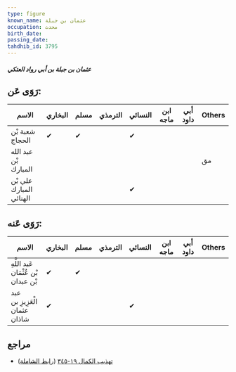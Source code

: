 ```yaml
---
type: figure
known_name: عثمان بن جبلة
occupation: محدث
birth_date:
passing_date:
tahdhib_id: 3795
---
```

##### عثمان بن جبلة بن أبي رواد العتكي

## رَوَى عَن:
| الاسم                   | البخاري | مسلم | الترمذي | النسائي | ابن ماجه | أبي داود | Others |
| ----------------------- | ------- | ---- | ------- | ------- | -------- | -------- | ------ |
| شعبة بْن الحجاج         | ✔       | ✔    |         | ✔       |          |          |        |
| عبد الله بْن المبارك    |         |      |         |         |          |          | مق     |
| علي بْن المبارك الهنائي |         |      |         | ✔       |          |          |        |
## رَوَى عَنه:
| الاسم                               | البخاري | مسلم | الترمذي | النسائي | ابن ماجه | أبي داود | Others |
| ----------------------------------- | ------- | ---- | ------- | ------- | -------- | -------- | ------ |
| عَبد اللَّهِ بْن عُثْمَان بْن عبدان | ✔       | ✔    |         |         |          |          |        |
| عبد الْعَزِيزِ بن عثمان شاذان       | ✔       |      |         | ✔       |          |          |        |
## مراجع
- [تهذيب الكمال ١٩-٣٤٥](obsidian://open?vault=Tahdhib-al-Kamal&file=Figures/٣٧٩٥-عثمان%20بن%20جبلة%20بن%20أبي%20رواد%20العتكي) ([رابط الشاملة](https://shamela.ws/book/3722/9919))